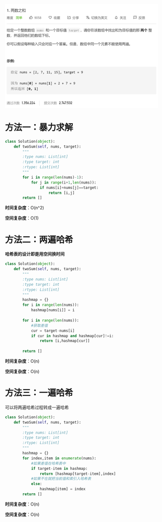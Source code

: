 ![Alt text](./images/1.png)

# 方法一：暴力求解

```python
class Solution(object):
    def twoSum(self, nums, target):
        """
        :type nums: List[int]
        :type target: int
        :rtype: List[int]
        """
        for i in range(len(nums)-1):
            for j in range(i+1,len(nums)):
                if nums[i]+nums[j]==target:
                    return [i,j]
        return []
```

**时间复杂度**：O(n^2)

**空间复杂度**：O(1)

# 方法二：两遍哈希

**哈希表的设计即是用空间换时间**

```python
class Solution(object):
    def twoSum(self, nums, target):
        """
        :type nums: List[int]
        :type target: int
        :rtype: List[int]
        """
        hashmap = {}
        for i in range(len(nums)):
            hashmap[nums[i]] = i
            
        for i in range(len(nums)):
            #获取差值
            cur = target-nums[i]
            if cur in hashmap and hashmap[cur]!=i:
                return [i,hashmap[cur]]
            
        return []
```

**时间复杂度**：O(n)

**空间复杂度**：O(n)

# 方法三：一遍哈希

可以将两遍哈希过程转成一遍哈希

```python
class Solution(object):
    def twoSum(self, nums, target):
        """
        :type nums: List[int]
        :type target: int
        :rtype: List[int]
        """
        hashmap = {}
        for index,item in enumerate(nums):
            #如果差值在哈希表中
            if target-item in hashmap:
                return [hashmap[target-item],index]
            #如果不在就把当前值和索引入哈希表
            else:
                hashmap[item] = index
        return []
```

**时间复杂度**：O(n)

**空间复杂度**：O(n)